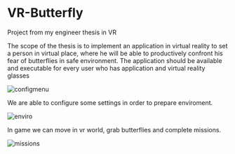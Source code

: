 # VR-Butterfly
Project from my engineer thesis in VR

The scope of the thesis is to implement an application in virtual reality to set a person in virtual place, where he will be able to productively confront his fear of butterflies in safe environment. The application should be available and executable for every user who has application and virtual reality glasses

![configmenu](https://user-images.githubusercontent.com/487231/151353843-9f741cbb-234a-4891-8371-e8b4cb0c8c62.png)

We are able to configure some settings in order to prepare enviroment.

![enviro](https://user-images.githubusercontent.com/487231/151353855-0d5a3052-bdef-49f2-b033-45df33af118c.png)

In game we can move in vr world, grab butterflies and complete missions.

![missions](https://user-images.githubusercontent.com/487231/151353860-f8734f51-2ad4-4f11-9c9c-abc680d6ca88.png)
